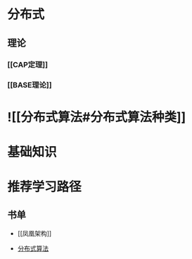 


# 分布式

## 理论
### [[CAP定理]]

### [[BASE理论]]

# ![[分布式算法#分布式算法种类]]

# 基础知识


# 推荐学习路径

## 书单

+ [[凤凰架构]]

+ [分布式算法](https://time.geekbang.org/column/article/195652)